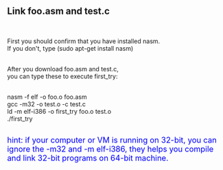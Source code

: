 <h2>Link foo.asm and test.c</h2>
<BR>

First you should confirm that you have installed nasm.<BR>
If you don't, type (sudo apt-get install nasm)<BR><BR>

After you download foo.asm and test.c, <BR>
you can type these to execute first_try:<BR>
<BR>

nasm -f elf -o foo.o foo.asm<BR>
gcc -m32 -o test.o -c test.c<BR>
ld -m elf-i386 -o first_try foo.o test.o<BR>
./first_try<BR>
<BR>

<font size=4 color=blue>
	hint: if your computer or VM is running on 32-bit, you can ignore the -m32 and -m elf-i386, they helps you compile and link 32-bit programs on 64-bit machine.
</font>

